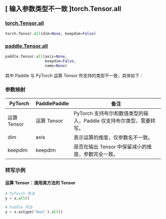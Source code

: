 ## [ 输入参数类型不一致 ]torch.Tensor.all

### [torch.Tensor.all](https://pytorch.org/docs/stable/generated/torch.Tensor.all.html?highlight=torch+tensor+all#torch.Tensor.all)

```python
torch.Tensor.all(dim=None, keepdim=False)
```

### [paddle.Tensor.all](https://www.paddlepaddle.org.cn/documentation/docs/zh/develop/api/paddle/Tensor_cn.html#all-axis-none-keepdim-false-name-none)

```python
paddle.Tensor.all(axis=None,
                  keepdim=False,
                  name=None)
```

其中 Paddle 与 PyTorch 运算 Tensor 所支持的类型不一致，具体如下：

### 参数映射

| PyTorch       | PaddlePaddle | 备注                                                   |
| ------------- | ------------ | ------------------------------------------------------ |
| 运算 Tensor        | 运算 Tensor            | PyTorch 支持布尔和数值类型的输入，Paddle 仅支持布尔类型，需要转写。                   |
| dim    |  axis     | 表示运算的维度，仅参数名不一致。        |
| keepdim    |  keepdim  | 是否在输出 Tensor 中保留减小的维度，参数完全一致。  |

### 转写示例
#### 运算 Tensor：调用类方法的 Tensor
```python
# PyTorch 写法
y = x.all()

# Paddle 写法
y = x.astype('bool').all()
```
